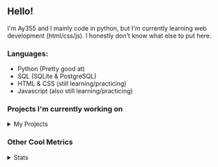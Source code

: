 ## Hello!


I'm Ay355 and I mainly code in python, but I'm currently learning web development (html/css/js). I honestly don't know what else to put here.


### Languages:
 - Python (Pretty good at)
 - SQL (SQLite & PostgreSQL)
 - HTML & CSS (still learning/practicing)
 - Javascript (also still learning/practicing)

 
### Projects I'm currently working on

<details>
 <summary>My Projects</summary>
<br>
 
[Standle](https://discord.com/oauth2/authorize?client_id=810345494223781899&scope=bot&permissions=8)
 - A multipurpose discord bot for your discord server. Has useful and fun commands for you to mess around with. Made with [discord.py](https://www.github.com/Rapptz/discord.py).

[RoboAy355](https://github.com/Ay-355/RoboAy355)
 - A personal discord bot that I use for random things.

[Asyncdictionary](https://github.com/Ay-355/asyncdictionary)
 - An async wrapper for a dictionary API. See the README for more info.

 
That's pretty much it, other stuff is closed-source cause I'm spending most of my time learning.
 
</details>


### Other Cool Metrics


<details>
<summary>Stats</summary>
<br>
 
<a href="https://github.com/Ay-355">
 <img align="center" src="https://github-readme-stats.vercel.app/api?username=Ay-355&theme=tokyonight&show_icons=true&count_private=true&hide_border=true" />
</a><a href="https://github.com/Ay-355">
  <img align="center" src="https://github-readme-stats.vercel.app/api/top-langs/?username=Ay-355&hide=toml,yaml,cmake&layout=compact&langs_count=8&theme=tokyonight&hide_border=true" />
</a>

 
&nbsp; <!-- Space character to put some space between the different stat types. -->

 
<!--START_SECTION:waka-->
**🐱 My Github Data** 

> 🏆 334 Contributions in the Year 2021
 > 
> 📦 862 Bytes Used in Github's Storage 
 > 
> 🚫 Not Opted to Hire
 > 
> 📜 8 Public Repositories 
 > 
> 🔑 2 Private Repositories  
 > 
**I'm a Night 🦉** 

```text
🌞 Morning    3 commits      ░░░░░░░░░░░░░░░░░░░░░░░░░   1.52% 
🌆 Daytime    88 commits     ███████████░░░░░░░░░░░░░░   44.67% 
🌃 Evening    94 commits     ████████████░░░░░░░░░░░░░   47.72% 
🌙 Night      12 commits     █░░░░░░░░░░░░░░░░░░░░░░░░   6.09%

```
📅 **I'm Most Productive on Monday** 

```text
Monday       34 commits     ████░░░░░░░░░░░░░░░░░░░░░   17.26% 
Tuesday      31 commits     ████░░░░░░░░░░░░░░░░░░░░░   15.74% 
Wednesday    16 commits     ██░░░░░░░░░░░░░░░░░░░░░░░   8.12% 
Thursday     26 commits     ███░░░░░░░░░░░░░░░░░░░░░░   13.2% 
Friday       33 commits     ████░░░░░░░░░░░░░░░░░░░░░   16.75% 
Saturday     30 commits     ███░░░░░░░░░░░░░░░░░░░░░░   15.23% 
Sunday       27 commits     ███░░░░░░░░░░░░░░░░░░░░░░   13.71%

```


📊 **This Week I Spent My Time On** 

```text
💬 Programming Languages: 
Python                   21 hrs 39 mins      ███████████████████████░░   92.68% 
Markdown                 31 mins             ░░░░░░░░░░░░░░░░░░░░░░░░░   2.23% 
HTML                     22 mins             ░░░░░░░░░░░░░░░░░░░░░░░░░   1.58% 
CSS                      22 mins             ░░░░░░░░░░░░░░░░░░░░░░░░░   1.57% 
Other                    20 mins             ░░░░░░░░░░░░░░░░░░░░░░░░░   1.44%

🔥 Editors: 
VS Code                  23 hrs 22 mins      █████████████████████████   100.0%

🐱‍💻 Projects: 
standle-bot              19 hrs 38 mins      █████████████████████░░░░   84.06% 
RoboAy355                2 hrs 26 mins       ██░░░░░░░░░░░░░░░░░░░░░░░   10.42% 
learnweb                 44 mins             ░░░░░░░░░░░░░░░░░░░░░░░░░   3.15% 
asyncdictionary          31 mins             ░░░░░░░░░░░░░░░░░░░░░░░░░   2.23% 
connscript               1 min               ░░░░░░░░░░░░░░░░░░░░░░░░░   0.09%

💻 Operating System: 
Windows                  23 hrs 22 mins      █████████████████████████   100.0%

```

**I Mostly Code in Python** 

```text
Python                   6 repos             ██████████████████░░░░░░░   75.0% 
HTML                     1 repo              ███░░░░░░░░░░░░░░░░░░░░░░   12.5% 
C++                      1 repo              ███░░░░░░░░░░░░░░░░░░░░░░   12.5%

```



 Last Updated on 03/07/2021
<!--END_SECTION:waka-->
</details>
